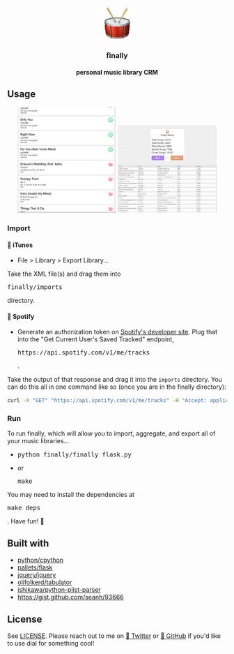 <p align="center">
   <img src="finally/static/drum.png" width=75 height=75 />
   <h3 align="center">finally</h3>
   <h4 align="center">personal music library CRM</h4>
</p>

<h2>Usage</h2>

<p align="center">
   <img src="/example1.png" width=45% height=auto />
   <img src="/example2.png" width=45% height=auto >
</p>

<h3>Import</h3>

<h4>🎵 iTunes</h4>
<ul>
   <li>File > Library > Export Library...</li>
</ul>

Take the XML file(s) and drag them into <pre>finally/imports</pre> directory.

<h4>🎵 Spotify</h4>
<ul>
   <li>Generate an authorization token on <a href="https://beta.developer.spotify.com/console/get-current-user-saved-tracks/">Spotify's developer site</a>. Plug that into the "Get Current User's Saved Tracked" endpoint, <pre>https://api.spotify.com/v1/me/tracks</pre>.</li>
</ul>

Take the output of that response and drag it into the `imports` directory. You can do this all in one command like so (once you are in the finally directory):
```bash
curl -X "GET" "https://api.spotify.com/v1/me/tracks" -H "Accept: application/json" -H "Content-Type: application/json" -H "Authorization: Bearer <TOKEN>" >> finally/imports/spotify_library.json
```

<h3>Run</h3>

To run finally, which will allow you to import, aggregate, and export all of your music libraries...

<ul>
   <li><pre>python finally/finally_flask.py</pre></li>
   <li>or <pre>make</pre></li>
</ul>

You may need to install the dependencies at <pre>make deps</pre>. Have fun! :drum: 

<h2>Built with</h2>

<ul>
   <li><a href="https://github.com/python/cpython">python/cpython</a></li>
   <li><a href="https://github.com/pallets/flask">pallets/flask</a></li>
   <li><a href="https://github.com/jquery/jquery">jquery/jquery</a></li>
   <li><a href="https://github.com/olifolkerd/tabulator">olifolkerd/tabulator</a></li>
   <li><a href="https://github.com/ishikawa/python-plist-parser">ishikawa/python-plist-parser</a></li>
   <li><a href="https://gist.github.com/seanh/93666">https://gist.github.com/seanh/93666</a></li>
</ul>

<h2>License</h2>

See <a href="LICENSE">LICENSE</a>. Please reach out to me on <a href="https://twitter.com/insanj">🐤 Twitter</a> or <a href="https://github.com/insanj">🚀 GitHub</a> if you'd like to use dial for something cool!
